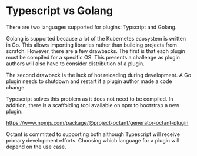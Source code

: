 # Typescript vs Golang

There are two languages supported for plugins: Typscript and Golang.

Golang is supported because a lot of the Kubernetes ecosystem is written in Go. This allows importing libraries rather than building projects from scratch. However, there are a few drawbacks. The first is that each plugin must be compiled for a specific OS. This presents a challenge as plugin authors will also have to consider distribution of a plugin.

The second drawback is the lack of hot reloading during development. A Go plugin needs to shutdown and restart if a plugin author made a code change.

Typescript solves this problem as it does not need to be compiled. In addition, there is a scaffolding tool available on npm to bootstrap a new plugin:

https://www.npmjs.com/package/@project-octant/generator-octant-plugin

Octant is committed to supporting both although Typescript will receive primary development efforts. Choosing which language for a plugin will depend on the use case.
